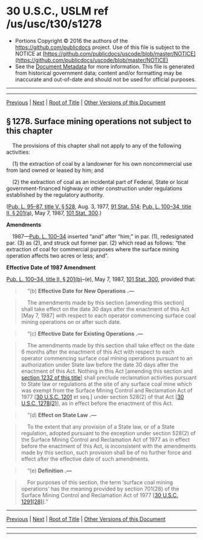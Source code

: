 ---
---

# 30 U.S.C., USLM ref /us/usc/t30/s1278

* Portions Copyright © 2016 the authors of the https://github.com/publicdocs project.
  Use of this file is subject to the NOTICE at [https://github.com/publicdocs/uscode/blob/master/NOTICE](https://github.com/publicdocs/uscode/blob/master/NOTICE)
* See the [Document Metadata](././../../../../..//README.md) for more information.
  This file is generated from historical government data; content and/or formatting may be inaccurate and out-of-date and should not be used for official purposes.

----------
----------

[Previous](./../../../../..//us/usc/t30/ch25/schV/m__us_usc_t30_s1277.md) | [Next](./../../../../..//us/usc/t30/ch25/schV/m__us_usc_t30_s1279.md) | [Root of Title](./../../../../../) | [Other Versions of this Document](https://publicdocs.github.io/go/links?ns=uslm&ref=%2Fus%2Fusc%2Ft30%2Fs1278)

## § 1278. Surface mining operations not subject to this chapter

    The provisions of this chapter shall not apply to any of the following activities:

    (1) the extraction of coal by a landowner for his own noncommercial use from land owned or leased by him; and

    (2) the extraction of coal as an incidental part of Federal, State or local government-financed highway or other construction under regulations established by the regulatory authority.

([Pub. L. 95–87, title V, § 528][/us/pl/95/87/s528], Aug. 3, 1977, [91 Stat. 514][/us/stat/91/514]; [Pub. L. 100–34, title II, § 201(a)][/us/pl/100/34/s201/a], May 7, 1987, [101 Stat. 300][/us/stat/101/300].)

 __Amendments__ 

    1987—[Pub. L. 100–34][/us/pl/100/34] inserted “and” after “him;” in par. (1), redesignated par. (3) as (2), and struck out former par. (2) which read as follows: “the extraction of coal for commercial purposes where the surface mining operation affects two acres or less; and”.

 __Effective Date of 1987 Amendment__ 

[Pub. L. 100–34, title II, § 201(b)][/us/pl/100/34/s201/b]–(e), May 7, 1987, [101 Stat. 300][/us/stat/101/300], provided that:

>     “(b)  __Effective Date for New Operations__  __.—__ 

>     The amendments made by this section \[amending this section\] shall take effect on the date 30 days after the enactment of this Act \[May 7, 1987\] with respect to each operator commencing surface coal mining operations on or after such date.

>     “(c)  __Effective Date for Existing Operations__  __.—__ 

>     The amendments made by this section shall take effect on the date 6 months after the enactment of this Act with respect to each operator commencing surface coal mining operations pursuant to an authorization under State law before the date 30 days after the enactment of this Act. Nothing in this Act \[amending this section and [section 1232 of this title][/us/usc/t30/s1232]\] shall preclude reclamation activities pursuant to State law or regulations at the site of any surface coal mine which was exempt from the Surface Mining Control and Reclamation Act of 1977 \[[30 U.S.C. 1201][/us/usc/t30/s1201] et seq.\] under section 528(2) of that Act \[[30 U.S.C. 1278(2)][/us/usc/t30/s1278/2]\], as in effect before the enactment of this Act.

>     “(d)  __Effect on State Law__  __.—__ 

>     To the extent that any provision of a State law, or of a State regulation, adopted pursuant to the exception under section 528(2) of the Surface Mining Control and Reclamation Act of 1977 as in effect before the enactment of this Act, is inconsistent with the amendments made by this section, such provision shall be of no further force and effect after the effective date of such amendments.

>     “(e)  __Definition__  __.—__ 

>     For purposes of this section, the term ‘surface coal mining operations’ has the meaning provided by section 701(28) of the Surface Mining Control and Reclamation Act of 1977 \[[30 U.S.C. 1291(28)][/us/usc/t30/s1291/28]\].”

----------

[Previous](./../../../../..//us/usc/t30/ch25/schV/m__us_usc_t30_s1277.md) | [Next](./../../../../..//us/usc/t30/ch25/schV/m__us_usc_t30_s1279.md) | [Root of Title](./../../../../../) | [Other Versions of this Document](https://publicdocs.github.io/go/links?ns=uslm&ref=%2Fus%2Fusc%2Ft30%2Fs1278)

----------
----------

[/us/pl/95/87/s528]: https://publicdocs.github.io/go/links?ns=uslm&ref=%2Fus%2Fpl%2F95%2F87%2Fs528
[/us/stat/91/514]: https://publicdocs.github.io/go/links?ns=uslm&ref=%2Fus%2Fstat%2F91%2F514
[/us/pl/100/34/s201/a]: https://publicdocs.github.io/go/links?ns=uslm&ref=%2Fus%2Fpl%2F100%2F34%2Fs201%2Fa
[/us/stat/101/300]: https://publicdocs.github.io/go/links?ns=uslm&ref=%2Fus%2Fstat%2F101%2F300
[/us/pl/100/34]: https://publicdocs.github.io/go/links?ns=uslm&ref=%2Fus%2Fpl%2F100%2F34
[/us/pl/100/34/s201/b]: https://publicdocs.github.io/go/links?ns=uslm&ref=%2Fus%2Fpl%2F100%2F34%2Fs201%2Fb
[/us/stat/101/300]: https://publicdocs.github.io/go/links?ns=uslm&ref=%2Fus%2Fstat%2F101%2F300
[/us/usc/t30/s1232]: https://publicdocs.github.io/go/links?ns=uslm&ref=%2Fus%2Fusc%2Ft30%2Fs1232
[/us/usc/t30/s1201]: https://publicdocs.github.io/go/links?ns=uslm&ref=%2Fus%2Fusc%2Ft30%2Fs1201
[/us/usc/t30/s1278/2]: https://publicdocs.github.io/go/links?ns=uslm&ref=%2Fus%2Fusc%2Ft30%2Fs1278%2F2
[/us/usc/t30/s1291/28]: https://publicdocs.github.io/go/links?ns=uslm&ref=%2Fus%2Fusc%2Ft30%2Fs1291%2F28


